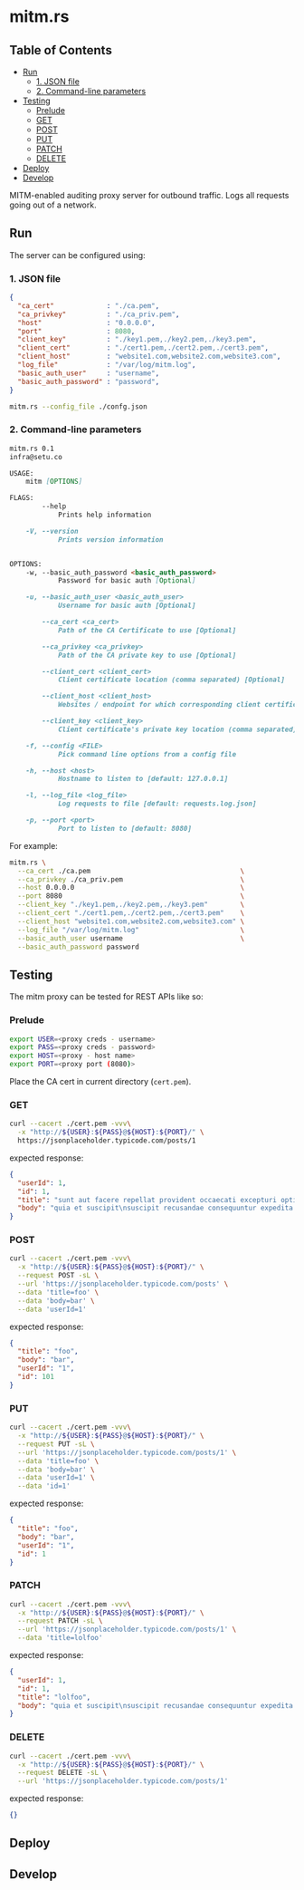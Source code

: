 # mitm.rs

<!-- START doctoc generated TOC please keep comment here to allow auto update -->
<!-- DON'T EDIT THIS SECTION, INSTEAD RE-RUN doctoc TO UPDATE -->
## Table of Contents

- [Run](#run)
  - [1. JSON file](#1-json-file)
  - [2. Command-line parameters](#2-command-line-parameters)
- [Testing](#testing)
  - [Prelude](#prelude)
  - [GET](#get)
  - [POST](#post)
  - [PUT](#put)
  - [PATCH](#patch)
  - [DELETE](#delete)
- [Deploy](#deploy)
- [Develop](#develop)

<!-- END doctoc generated TOC please keep comment here to allow auto update -->

MITM-enabled auditing proxy server for outbound traffic.
Logs all requests going out of a network.

## Run

The server can be configured using:

### 1. JSON file

```json
{
  "ca_cert"             : "./ca.pem",
  "ca_privkey"          : "./ca_priv.pem",
  "host"                : "0.0.0.0",
  "port"                : 8080,
  "client_key"          : "./key1.pem,./key2.pem,./key3.pem",
  "client_cert"         : "./cert1.pem,./cert2.pem,./cert3.pem",
  "client_host"         : "website1.com,website2.com,website3.com",
  "log_file"            : "/var/log/mitm.log",
  "basic_auth_user"     : "username",
  "basic_auth_password" : "password",
}
```

```bash
mitm.rs --config_file ./confg.json
```

### 2. Command-line parameters

```markdown
mitm.rs 0.1
infra@setu.co

USAGE:
    mitm [OPTIONS]

FLAGS:
        --help
            Prints help information

    -V, --version
            Prints version information


OPTIONS:
    -w, --basic_auth_password <basic_auth_password>
            Password for basic auth [Optional]

    -u, --basic_auth_user <basic_auth_user>
            Username for basic auth [Optional]

        --ca_cert <ca_cert>
            Path of the CA Certificate to use [Optional]

        --ca_privkey <ca_privkey>
            Path of the CA private key to use [Optional]

        --client_cert <client_cert>
            Client certificate location (comma separated) [Optional]

        --client_host <client_host>
            Websites / endpoint for which corresponding client certificate applies (comma separated) [Optional]

        --client_key <client_key>
            Client certificate's private key location (comma separated) [Optional]

    -f, --config <FILE>
            Pick command line options from a config file

    -h, --host <host>
            Hostname to listen to [default: 127.0.0.1]

    -l, --log_file <log_file>
            Log requests to file [default: requests.log.json]

    -p, --port <port>
            Port to listen to [default: 8080]
```

For example:

```bash
mitm.rs \
  --ca_cert ./ca.pem                                     \
  --ca_privkey ./ca_priv.pem                             \
  --host 0.0.0.0                                         \
  --port 8080                                            \
  --client_key "./key1.pem,./key2.pem,./key3.pem"        \
  --client_cert "./cert1.pem,./cert2.pem,./cert3.pem"    \
  --client_host "website1.com,website2.com,website3.com" \
  --log_file "/var/log/mitm.log"                         \
  --basic_auth_user username                             \
  --basic_auth_password password
```

## Testing

The mitm proxy can be tested for REST APIs like so:

### Prelude

```bash
export USER=<proxy creds - username>
export PASS=<proxy creds - password>
export HOST=<proxy - host name>
export PORT=<proxy port (8080)>
```

Place the CA cert in current directory (`cert.pem`).

### GET

```bash
curl --cacert ./cert.pem -vvv\
  -x "http://${USER}:${PASS}@${HOST}:${PORT}/" \
  https://jsonplaceholder.typicode.com/posts/1
```

expected response:

```json
{
  "userId": 1,
  "id": 1,
  "title": "sunt aut facere repellat provident occaecati excepturi optio reprehenderit",
  "body": "quia et suscipit\nsuscipit recusandae consequuntur expedita et cum\nreprehenderit molestiae ut ut quas totam\nnostrum rerum est autem sunt rem eveniet architecto"
}
```

### POST

```bash
curl --cacert ./cert.pem -vvv\
  -x "http://${USER}:${PASS}@${HOST}:${PORT}/" \
  --request POST -sL \
  --url 'https://jsonplaceholder.typicode.com/posts' \
  --data 'title=foo' \
  --data 'body=bar' \
  --data 'userId=1'
```

expected response:

```json
{
  "title": "foo",
  "body": "bar",
  "userId": "1",
  "id": 101
}
```

### PUT

```bash
curl --cacert ./cert.pem -vvv\
  -x "http://${USER}:${PASS}@${HOST}:${PORT}/" \
  --request PUT -sL \
  --url 'https://jsonplaceholder.typicode.com/posts/1' \
  --data 'title=foo' \
  --data 'body=bar' \
  --data 'userId=1' \
  --data 'id=1'
```

expected response:

```json
{
  "title": "foo",
  "body": "bar",
  "userId": "1",
  "id": 1
}
```

### PATCH

```bash
curl --cacert ./cert.pem -vvv\
  -x "http://${USER}:${PASS}@${HOST}:${PORT}/" \
  --request PATCH -sL \
  --url 'https://jsonplaceholder.typicode.com/posts/1' \
  --data 'title=lolfoo'
```

expected response:

```json
{
  "userId": 1,
  "id": 1,
  "title": "lolfoo",
  "body": "quia et suscipit\nsuscipit recusandae consequuntur expedita et cum\nreprehenderit molestiae ut ut quas totam\nnostrum rerum est autem sunt rem eveniet architecto"
}
```

### DELETE

```bash
curl --cacert ./cert.pem -vvv\
  -x "http://${USER}:${PASS}@${HOST}:${PORT}/" \
  --request DELETE -sL \
  --url 'https://jsonplaceholder.typicode.com/posts/1'
```

expected response:

```json
{}
```

## Deploy

## Develop
